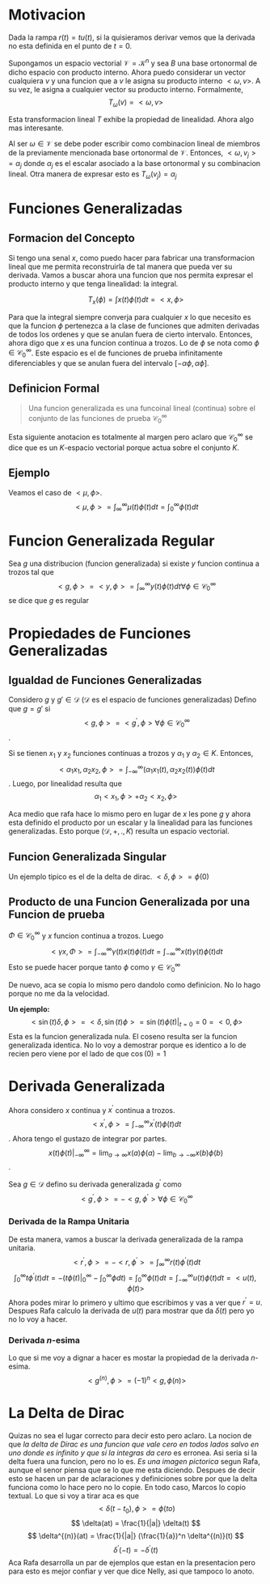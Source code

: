 # Motivacion

Dada la rampa $r(t) = tu(t)$, si la quisieramos derivar vemos que la derivada no esta definida en el punto de $t=0$.

Supongamos un espacio vectorial $\mathcal{V} = \mathcal{K}^n$ y sea $B$ una base ortonormal de dicho espacio con producto interno. Ahora puedo considerar un vector cualquiera $v$ y una funcion que a $v$ le asigna su producto interno $<\omega, v>$. A su vez, le asigna a cualquier vector su producto interno. Formalmente, $$ T_{\omega}(v) = <\omega, v> $$

Esta transformacion lineal $T$ exhibe la propiedad de linealidad. Ahora algo mas interesante.

Al ser $\omega \in \mathcal{V}$ se debe poder escribir como combinacion lineal de miembros de la previamente mencionada base ortonormal de $\mathcal{V}$. Entonces, $<\omega, v_j> = \alpha _j$ donde $\alpha _j$ es el escalar asociado a la base ortonormal y su combinacion lineal. Otra manera de expresar esto es $T_{\omega}(v_j) = \alpha _j$

# Funciones Generalizadas

## Formacion del Concepto

Si tengo una senal $x$, como puedo hacer para fabricar una transformacion lineal que me permita reconstruirla de tal manera que pueda ver su derivada. Vamos a buscar ahora una funcion que nos permita expresar el producto interno y que tenga linealidad: la integral.

$$ T_{x}(\phi) = \int x(t) \phi (t) dt = <x, \phi>$$

Para que la integral siempre converja para cualquier $x$ lo que necesito es que la funcion $\phi$ pertenezca a la clase de funciones que admiten derivadas de todos los ordenes y que se anulan fuera de cierto intervalo. Entonces, ahora digo que $x$ es una funcion continua a trozos. Lo de $\phi$ se nota como $\phi \in \mathcal{C}_0^{\infty}$. Este espacio es el de funciones de prueba infinitamente diferenciables y que se anulan fuera del intervalo         [$- \alpha \phi , \alpha \phi$].

## Definicion Formal

> Una funcion generalizada es una funcoinal lineal (continua) sobre el conjunto de las funciones de prueba $\mathcal{C}_0^{\infty}$

Esta siguiente anotacion es totalmente al margen pero aclaro que $\mathcal{C}_0^{\infty}$ se dice que es un $K$-espacio vectorial porque actua sobre el conjunto $K$.

## Ejemplo

Veamos el caso de $<\mu, \phi>$.
$$ <\mu, \phi> = \int^{\infty}_{\infty} \mu (t) \phi (t) dt = \int_0^{\infty} \phi (t) dt$$

# Funcion Generalizada Regular

Sea $g$ una distribucion (funcion generalizada) si existe $y$ funcion continua a trozos tal que $$ <g, \phi> = <y, \phi>= \int^{\infty}_{\infty} y(t) \phi (t) dt \forall \phi \in \mathcal{C}_0^{\infty}$$ se dice que $g$ es regular

# Propiedades de Funciones Generalizadas
## Igualdad de Funciones Generalizadas

Considero $g$ y $g' \in \mathcal{D}$ ($\mathcal{D}$ es el espacio de funciones generalizadas) Defino que $g = g'$ si $$ <g,\phi> = <g^\prime, \phi> \forall \phi \in \mathcal{C}_0^{\infty} $$.

Si se tienen $x_1$ y $x_2$ funciones continuas a trozos y $\alpha_1$ y $\alpha_2 \in K$. Entonces, $$ <\alpha_1 x_1, \alpha_2 x_2, \phi> =\int^{\infty}_{-\infty} (\alpha_1 x_1(t), \alpha_2 x_2(t))\phi(t) dt $$. Luego, por linealidad resulta que $$ \alpha_1 <x_1, \phi> + \alpha_2 <x_2, \phi> $$

Aca medio que rafa hace lo mismo pero en lugar de $x$ les pone $g$ y ahora esta definido el producto por un escalar y la linealidad para las funciones generalizadas. Esto porque $(\mathcal{D}, +, ., K)$ resulta un espacio vectorial.

## Funcion Generalizada Singular
Un ejemplo tipico es el de la delta de dirac. $<\delta, \phi> = \phi (0)$

## Producto de una Funcion Generalizada por una Funcion de prueba

$\Phi \in \mathcal{C}^{\infty}_0$ y $x$ funcion continua a trozos. Luego $$ <\gamma x,\Phi> = \int^{\infty}_{-\infty}\gamma(t) x(t) \phi(t) dt = \int^{\infty}_{-\infty} x(t) \gamma(t) \phi(t) dt  $$ Esto se puede hacer porque tanto $\phi$ como $\gamma \in \mathcal{C}^{\infty}_0$

De nuevo, aca se copia lo mismo pero dandolo como definicion. No lo hago porque no me da la velocidad.

**Un ejemplo:** $$ <\sin (t) \delta, \phi> = <\delta, \sin(t) \phi> =\sin(t) \phi(t) |_{t=0} = 0 = <0, \phi> $$ Esta es la funcion generalizada nula. El coseno resulta ser la funcion generalizada identica. No lo voy a demostrar porque es identico a lo de recien pero viene por el lado de que $\cos(0)=1$

# Derivada Generalizada

Ahora considero $x$ continua y $x^\prime$ continua a trozos. $$<x^\prime, \phi> = \int_{-\infty}^{\infty} x^\prime(t)\phi(t) dt $$. Ahora tengo el gustazo de integrar por partes.
$$ x(t)\phi(t) | ^{\infty}_{-\infty} = \lim_{a \to \infty} x(a)\phi(a) - \lim_{b \to -\infty} x(b)\phi(b) $$.

Sea $g \in \mathcal{D}$ defino su derivada generalizada $g^\prime$ como $$ <g^\prime, \phi> = - <g, \phi^\prime> \forall \phi \in \mathcal{C}^{\infty}_0 $$ 

### Derivada de la Rampa Unitaria

De esta manera, vamos a buscar la derivada generalizada de la rampa unitaria.
$$ <r^\prime, \phi> = -<r, \phi^\prime> = \int^{\infty}_{\infty} r(t) \phi^\prime(t) dt$$
$$ \int^{\infty}_{0} t\phi^\prime(t) dt = -(t\phi(t)|^{\infty}_0 - \int^{\infty}_0 \phi dt) = \int_0^{\infty} \phi(t) dt =\int_{-\infty}^{\infty}u(t)\phi(t)dt = <u(t), \phi(t)> $$
Ahora podes mirar lo primero y ultimo que escribimos y vas a ver que $r^\prime = u$. Despues Rafa calculo la derivada de $u(t)$ para mostrar que da $\delta(t)$ pero yo no lo voy a hacer.

### Derivada $n$-esima
Lo que si me voy a dignar a hacer es mostar la propiedad de la derivada $n$-esima.
$$ <g^{(n)}, \phi> = (-1)^n <g, \phi^{}(n)> $$

# La Delta de Dirac
Quizas no sea el lugar correcto para decir esto pero aclaro. La nocion de que
*la delta de Dirac es una funcion que vale cero en todos lados salvo en uno donde es infinito y que si la integras da cero*
es erronea. Asi seria si la delta fuera una funcion, pero no lo es. *Es una imagen pictorica* segun Rafa, aunque el senor piensa que se lo que me esta diciendo. Despues de decir esto se hacen un par de aclaraciones y definiciones sobre por que la delta funciona como lo hace pero no lo copie. En todo caso, Marcos lo copio textual.
Lo que si voy a tirar aca es que
$$<\delta(t-t_0), \phi> = \phi(to)$$
$$ \delta(at) = \frac{1}{|a|} \delta(t) $$
$$ \delta^{(n)}(at) = \frac{1}{|a|} (\frac{1}{a})^n \delta^{(n)}(t) $$
$$ \delta^\prime(-t) = -\delta^\prime(t) $$
Aca Rafa desarrolla un par de ejemplos que estan en la presentacion pero para esto es mejor confiar y ver que dice Nelly, asi que tampoco lo anoto.

